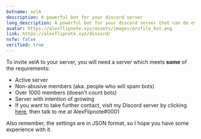 ```yaml
---
botname: xelA
description: A powerful bot for your discord server
long_description: A powerful bot for your discord server that can do everything from fun commands to mod logging and tools
avatar: https://alexflipnote.xyz/assets/images/profile_bot.png
link: https://alexflipnote.xyz/discord/
nsfw: false
verified: true
---
```

To invite xelA to your server, you will need a server which meets **some** of the requirements:

- Active server
- Non-abusive members (aka. people who will spam bots)
- Over 1000 members (doesn't count bots)
- Server with intention of growing
- If you want to take further contact, visit my Discord server by clicking [here](https://discord.gg/DpxkY3x), then talk to me at AlexFlipnote#0001

Also remember, the settings are in JSON format, so I hope you have some experience with it.
